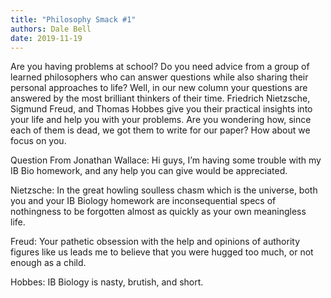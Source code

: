 ```yaml
---
title: "Philosophy Smack #1"
authors: Dale Bell
date: 2019-11-19
---
```


Are you having problems at school? Do you need advice from a group of learned philosophers who can answer questions while also sharing their personal approaches to life? Well, in our new column your questions are answered by the most brilliant thinkers of their time. Friedrich Nietzsche, Sigmund Freud, and Thomas Hobbes give you their practical insights into your life and help you with your problems. Are you wondering how, since each of them is dead, we got them to write for our paper? How about we focus on you. 

Question From Jonathan Wallace: Hi guys, I’m having some trouble with my IB Bio homework, and any help you can give would be appreciated. 

Nietzsche: In the great howling soulless chasm which is the universe, both you and your IB Biology homework are inconsequential specs of nothingness to be forgotten almost as quickly as your own meaningless life. 

Freud: Your pathetic obsession with the help and opinions of authority figures like us leads me to believe that you were hugged too much, or not enough as a child. 

Hobbes: IB Biology is nasty, brutish, and short.
